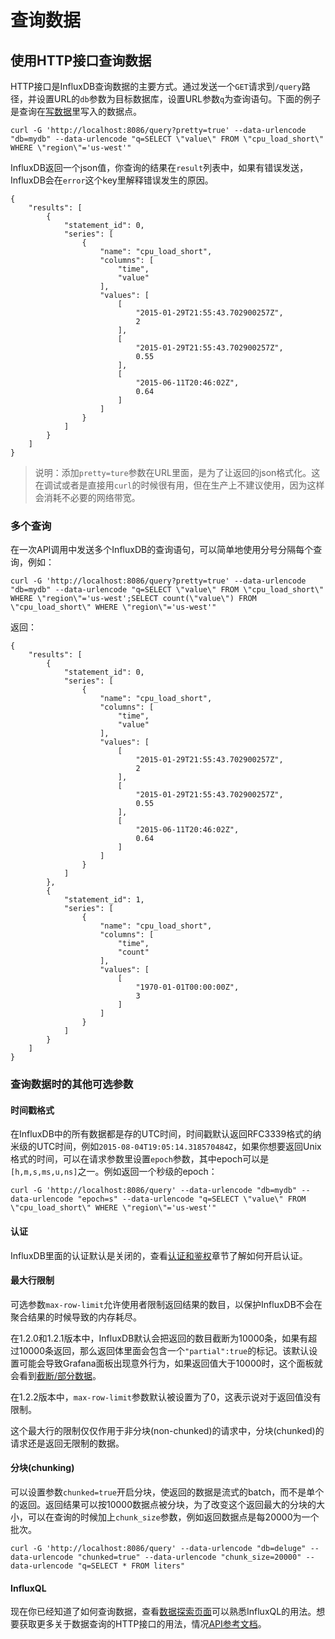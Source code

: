# 查询数据

## 使用HTTP接口查询数据
HTTP接口是InfluxDB查询数据的主要方式。通过发送一个`GET`请求到`/query`路径，并设置URL的`db`参数为目标数据库，设置URL参数`q`为查询语句。下面的例子是查询在[写数据](writing_data.md)里写入的数据点。

```
curl -G 'http://localhost:8086/query?pretty=true' --data-urlencode "db=mydb" --data-urlencode "q=SELECT \"value\" FROM \"cpu_load_short\" WHERE \"region\"='us-west'"
```

InfluxDB返回一个json值，你查询的结果在`result`列表中，如果有错误发送，InfluxDB会在`error`这个key里解释错误发生的原因。

```
{
    "results": [
        {
            "statement_id": 0,
            "series": [
                {
                    "name": "cpu_load_short",
                    "columns": [
                        "time",
                        "value"
                    ],
                    "values": [
                        [
                            "2015-01-29T21:55:43.702900257Z",
                            2
                        ],
                        [
                            "2015-01-29T21:55:43.702900257Z",
                            0.55
                        ],
                        [
                            "2015-06-11T20:46:02Z",
                            0.64
                        ]
                    ]
                }
            ]
        }
    ]
}
```

>说明：添加`pretty=ture`参数在URL里面，是为了让返回的json格式化。这在调试或者是直接用`curl`的时候很有用，但在生产上不建议使用，因为这样会消耗不必要的网络带宽。

### 多个查询
在一次API调用中发送多个InfluxDB的查询语句，可以简单地使用分号分隔每个查询，例如：

```
curl -G 'http://localhost:8086/query?pretty=true' --data-urlencode "db=mydb" --data-urlencode "q=SELECT \"value\" FROM \"cpu_load_short\" WHERE \"region\"='us-west';SELECT count(\"value\") FROM \"cpu_load_short\" WHERE \"region\"='us-west'"
```

返回：

```
{
    "results": [
        {
            "statement_id": 0,
            "series": [
                {
                    "name": "cpu_load_short",
                    "columns": [
                        "time",
                        "value"
                    ],
                    "values": [
                        [
                            "2015-01-29T21:55:43.702900257Z",
                            2
                        ],
                        [
                            "2015-01-29T21:55:43.702900257Z",
                            0.55
                        ],
                        [
                            "2015-06-11T20:46:02Z",
                            0.64
                        ]
                    ]
                }
            ]
        },
        {
            "statement_id": 1,
            "series": [
                {
                    "name": "cpu_load_short",
                    "columns": [
                        "time",
                        "count"
                    ],
                    "values": [
                        [
                            "1970-01-01T00:00:00Z",
                            3
                        ]
                    ]
                }
            ]
        }
    ]
}
```

### 查询数据时的其他可选参数
#### 时间戳格式
在InfluxDB中的所有数据都是存的UTC时间，时间戳默认返回RFC3339格式的纳米级的UTC时间，例如`2015-08-04T19:05:14.318570484Z`，如果你想要返回Unix格式的时间，可以在请求参数里设置`epoch`参数，其中epoch可以是`[h,m,s,ms,u,ns]`之一。例如返回一个秒级的epoch：

```
curl -G 'http://localhost:8086/query' --data-urlencode "db=mydb" --data-urlencode "epoch=s" --data-urlencode "q=SELECT \"value\" FROM \"cpu_load_short\" WHERE \"region\"='us-west'"
```

#### 认证
InfluxDB里面的认证默认是关闭的，查看[认证和鉴权]()章节了解如何开启认证。

#### 最大行限制
可选参数`max-row-limit`允许使用者限制返回结果的数目，以保护InfluxDB不会在聚合结果的时候导致的内存耗尽。

在1.2.0和1.2.1版本中，InfluxDB默认会把返回的数目截断为10000条，如果有超过10000条返回，那么返回体里面会包含一个`"partial":true`的标记。该默认设置可能会导致Grafana面板出现意外行为，如果返回值大于10000时，这个面板就会看到[截断/部分数据](https://github.com/influxdata/influxdb/issues/8050)。

在1.2.2版本中，`max-row-limit`参数默认被设置为了0，这表示说对于返回值没有限制。

这个最大行的限制仅仅作用于非分块(non-chunked)的请求中，分块(chunked)的请求还是返回无限制的数据。

#### 分块(chunking)
可以设置参数`chunked=true`开启分块，使返回的数据是流式的batch，而不是单个的返回。返回结果可以按10000数据点被分块，为了改变这个返回最大的分块的大小，可以在查询的时候加上`chunk_size`参数，例如返回数据点是每20000为一个批次。

```
curl -G 'http://localhost:8086/query' --data-urlencode "db=deluge" --data-urlencode "chunked=true" --data-urlencode "chunk_size=20000" --data-urlencode "q=SELECT * FROM liters"
```

#### InfluxQL
现在你已经知道了如何查询数据，查看[数据探索页面]()可以熟悉InfluxQL的用法。想要获取更多关于数据查询的HTTP接口的用法，情况[API参考文档]()。


